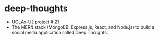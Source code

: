 # deep-thoughts

- UCLAx-U2 project # 21
- The MERN stack (MongoDB, Express.js, React, and Node.js) to build a social media application called Deep Thoughts.
